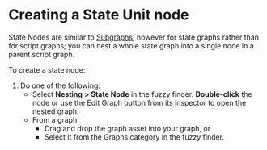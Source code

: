 # Creating a State Unit node

State Nodes are similar to [Subgraphs](vs-subgraphs.md), however for state graphs rather than for script graphs; you can nest a whole state graph into a single node in a parent script graph.

To create a state node:

1. Do one of the following:
   - Select **Nesting** **&gt; State Node** in the fuzzy finder.
     **Double-click** the node or use the Edit Graph button from its inspector to open the nested graph. 
   - From a graph:
     - Drag and drop the graph asset into your graph, or
     - Select it from the Graphs category in the fuzzy finder.
